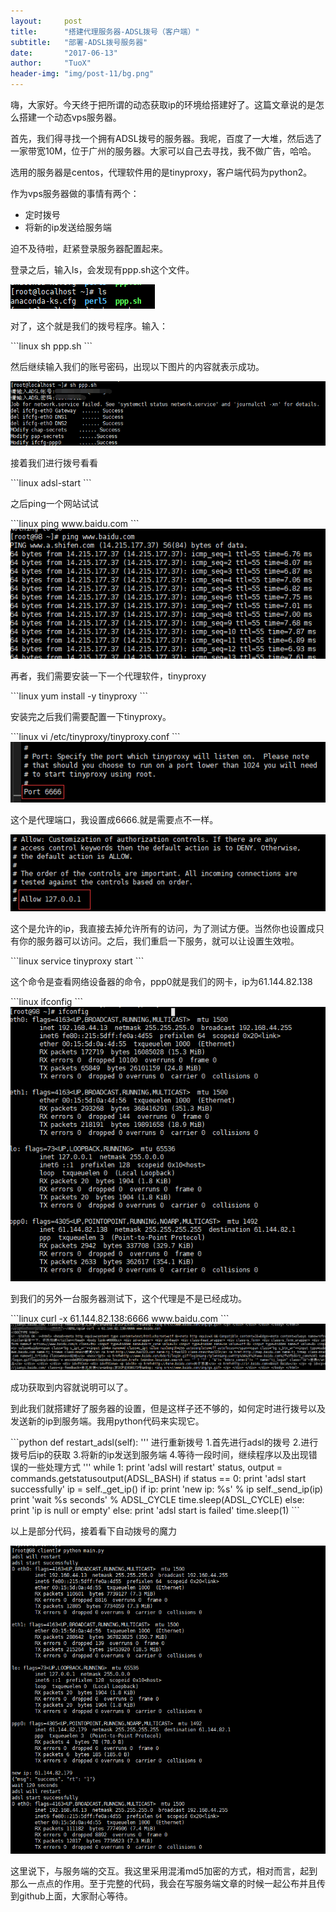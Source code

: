 ```yaml
---
layout:     post
title:      "搭建代理服务器-ADSL拨号（客户端）"
subtitle:   "部署-ADSL拨号服务器"
date:       "2017-06-13"
author:     "TuoX"
header-img: "img/post-11/bg.png"
---
```


<p>嗨，大家好。今天终于把所谓的动态获取ip的环境给搭建好了。这篇文章说的是怎么搭建一个动态vps服务器。</p>
<p>首先，我们得寻找一个拥有ADSL拨号的服务器。我呢，百度了一大堆，然后选了一家带宽10M，位于广州的服务器。大家可以自己去寻找，我不做广告，哈哈。</p>
<p>选用的服务器是centos，代理软件用的是tinyproxy，客户端代码为python2。</p>
<p>作为vps服务器做的事情有两个：</p>
<ul>
<li>
定时拨号
</li>
<li>
将新的ip发送给服务端
</li>
</ul>
<p>迫不及待啦，赶紧登录服务器配置起来。</p>
<p>登录之后，输入ls，会发现有ppp.sh这个文件。</p>
<img src="/img/post-11/ls.png"/>
<p>对了，这个就是我们的拨号程序。输入：</p>
```linux
sh ppp.sh
```
<p>然后继续输入我们的账号密码，出现以下图片的内容就表示成功。</p>
<img src="/img/post-11/sh.png"/>
<p>接着我们进行拨号看看</p>
```linux
adsl-start
```
<p>之后ping一个网站试试</p>
```linux
ping www.baidu.com
```
<img src="/img/post-11/ping.png"/>
<p>再者，我们需要安装一下一个代理软件，tinyproxy</p>
```linux
yum install -y tinyproxy
```
<p>安装完之后我们需要配置一下tinyproxy。</p>
```linux
vi /etc/tinyproxy/tinyproxy.conf
```
<img src="/img/post-11/config1.png"/>
<p>这个是代理端口，我设置成6666.就是需要点不一样。</p>
<img src="/img/post-11/config2.png"/>
<p>这个是允许的ip，我直接去掉允许所有的访问，为了测试方便。当然你也设置成只有你的服务器可以访问。之后，我们重启一下服务，就可以让设置生效啦。</p>
```linux
service tinyproxy start
```
<p>这个命令是查看网络设备器的命令，ppp0就是我们的网卡，ip为61.144.82.138</p>
```linux
ifconfig
```
<img src="/img/post-11/ifconfig.png"/>
<p>到我们的另外一台服务器测试下，这个代理是不是已经成功。</p>
```linux
curl -x 61.144.82.138:6666 www.baidu.com
```
<img src="/img/post-11/curl.png"/>
<p>成功获取到内容就说明可以了。</p>
<p>到此我们就搭建好了服务器的设置，但是这样子还不够的，如何定时进行拨号以及发送新的ip到服务端。我用python代码来实现它。</p>
```python
    def restart_adsl(self):
        '''
        进行重新拨号
        1.首先进行adsl的拨号
        2.进行拨号后ip的获取
        3.将新的ip发送到服务端
        4.等待一段时间，继续程序以及出现错误的一些处理方式
        '''
        while 1:
            print 'adsl will restart'
            status, output = commands.getstatusoutput(ADSL_BASH)
            if status == 0:
                print 'adsl start successfully'
                ip = self._get_ip()
                if ip:
                    print 'new ip: %s' % ip
                    self._send_ip(ip)
                    print 'wait %s seconds' % ADSL_CYCLE
                    time.sleep(ADSL_CYCLE)
                else:
                    print 'ip is null or empty'
            else:
                print 'adsl start is failed'
            time.sleep(1)
```
<p>以上是部分代码，接着看下自动拨号的魔力</p>
<img src="/img/post-11/result.png"/>
<p>这里说下，与服务端的交互。我这里采用混淆md5加密的方式，相对而言，起到那么一点点的作用。至于完整的代码，我会在写服务端文章的时候一起公布并且传到github上面，大家耐心等待。</p>